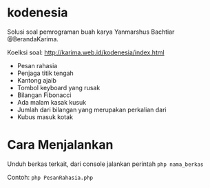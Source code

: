 kodenesia
=========

Solusi soal pemrograman buah karya Yanmarshus Bachtiar @BerandaKarima.

Koelksi soal: http://karima.web.id/kodenesia/index.html

* Pesan rahasia
* Penjaga titik tengah
* Kantong ajaib
* Tombol keyboard yang rusak
* Bilangan Fibonacci
* Ada malam kasak kusuk
* Jumlah dari bilangan yang merupakan perkalian dari
* Kubus masuk kotak

Cara Menjalankan
================

Unduh berkas terkait, dari console jalankan perintah `php nama_berkas`

Contoh: `php PesanRahasia.php`
